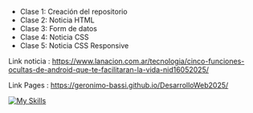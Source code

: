 

- Clase 1: Creación del repositorio  
- Clase 2: Noticia HTML  
- Clase 3: Form de datos  
- Clase 4: Noticia CSS  
- Clase 5: Noticia CSS Responsive

Link noticia : https://www.lanacion.com.ar/tecnologia/cinco-funciones-ocultas-de-android-que-te-facilitaran-la-vida-nid16052025/

Link Pages : https://geronimo-bassi.github.io/DesarrolloWeb2025/

[![My Skills](https://skillicons.dev/icons?i=html,css)](https://skillicons.dev)
